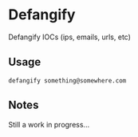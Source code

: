 # Defangify

Defangify IOCs (ips, emails, urls, etc)

## Usage

```defangify something@somewhere.com```

## Notes

Still a work in progress...
